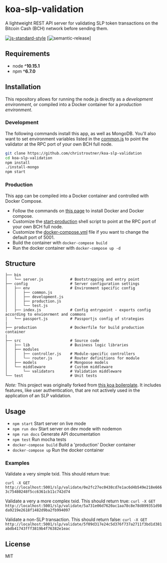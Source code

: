 # koa-slp-validation
A lightweight REST API server for validating SLP token transactions on the Bitcoin Cash (BCH) network before sending them.

[![js-standard-style](https://img.shields.io/badge/code%20style-standard-brightgreen.svg)](http://standardjs.com) [![semantic-release](https://img.shields.io/badge/%20%20%F0%9F%93%A6%F0%9F%9A%80-semantic--release-e10079.svg)]




## Requirements
* node __^10.15.1__
* npm __^6.7.0__

## Installation
This repository allows for running the node.js directly as a *development environment*, or compiled into a Docker container for a *production environment*.

### Development
The following commands install this app, as well as MongoDB. You'll also want to set environment variables listed in the [common.js](./config/env/common.js) to point the validator at the RPC port of your own BCH full node.

```bash
git clone https://github.com/christroutner/koa-slp-validation
cd koa-slp-validation
npm install
./install-mongo
npm start
```

### Production
This app can be compiled into a Docker container and controlled with Docker Compose.
- Follow the commands on [this page](https://troutsblog.com/research/dev-ops/overview) to install Docker and Docker compose.
- Customize the [start-production](./production/start-production) shell script to point at the RPC port of your own BCH full node.
- Customize the [docker-compose.yml](./docker-compose.yml) file if you want to change the default port of 5001.
- Build the container with `docker-compose build`
- Run the docker container with `docker-compose up -d`

## Structure
```
├── bin
│   └── server.js            # Bootstrapping and entry point
├── config                   # Server configuration settings
│   ├── env                  # Environment specific config
│   │   ├── common.js
│   │   ├── development.js
│   │   ├── production.js
│   │   └── test.js
│   ├── index.js             # Config entrypoint - exports config according to envionrment and commons
│   └── passport.js          # Passportjs config of strategies
|
├── production               # Dockerfile for build production container
|
├── src                      # Source code
│   ├── lib                  # Business logic libraries
│   ├── modules
│   │   ├── controller.js    # Module-specific controllers
│   │   └── router.js        # Router definitions for module
│   ├── models               # Mongoose models
│   └── middleware           # Custom middleware
│       └── validators       # Validation middleware
└── test                     # Unit tests
```

*Note:* This project was originally forked from [this koa boilerplate](https://github.com/christroutner/koa-api-boilerplate). It includes features, like user authentication, that are not actively used in the application of an SLP validation.

## Usage
* `npm start` Start server on live mode
* `npm run dev` Start server on dev mode with nodemon
* `npm run docs` Generate API documentation
* `npm test` Run mocha tests
* `docker-compose build` Build a 'production' Docker container
* `docker-compose up` Run the docker container

### Examples
Validate a very simple txid. This should return true:

`curl -X GET http://localhost:5001/slp/validate/0e2fc27ec0438cd7e1ac6d4b549e218e6663c75480248f5cc6361cb11c742d74`

Validate a very a more complex txid. This should return true:
`curl -X GET http://localhost:5001/slp/validate/5a731e06d7620ac1aa78c8e78d899351d98da9219e2618f1482d9ba2fb994097`

Validate a non-SLP transaction. This should return false:
`curl -X GET http://localhost:5001/slp/validate/5f09d317e24c5d376f737a2711f3bd1d381abdb41743fff3819b4f76382e1eac`

## License
MIT
